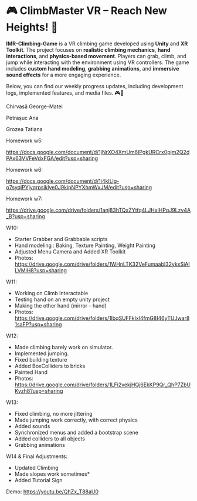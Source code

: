 # 🎮 ClimbMaster VR – Reach New Heights! 🚀

**IMR-Climbing-Game** is a VR climbing game developed using **Unity** and **XR Toolkit**. The project focuses on **realistic climbing mechanics**, **hand interactions**, and **physics-based movement**. Players can grab, climb, and jump while interacting with the environment using VR controllers. The game includes **custom hand modeling**, **grabbing animations**, and **immersive sound effects** for a more engaging experience.  

Below, you can find our weekly progress updates, including development logs, implemented features, and media files. 🎮🔧  


Chirvasă George-Matei

Petrașuc Ana

Grozea Tatiana

Homework w5:

https://docs.google.com/document/d/1jNrXO4XmUm6IPgkURCrx0pjm2Q2dPAx63VVFeVdxFGA/edit?usp=sharing

Homework w6:

https://docs.google.com/document/d/1i4kILlg-o7syqlPYjyqrpsiklye0J9kipNPYXhmWxJM/edit?usp=sharing

Homework w7:

https://drive.google.com/drive/folders/1anj83hTQxZYtfq4LJHxIHPqJ9Lzv4A_B?usp=sharing


W10:

* Starter Grabber and Grabbable scripts
* Hand modeling : Baking, Texture Painting, Weight Painting
* Adjusted Menu Camera and Added XR Toolkit
* Photos: https://drive.google.com/drive/folders/1WHnLTK32VeFumaabI32ykxSiAILVMiH8?usp=sharing


W11:

* Working on Climb Interactable
* Testing hand on an empty unity project
* Making the other hand (mirror - hand)
* Photos: https://drive.google.com/drive/folders/1lbqSUFFklxl4fmG8I46yTUJwar81saFP?usp=sharing

W12:

* Made climbing barely work on simulator.
* Implemented jumping.
* Fixed building texture
* Added BoxColliders to bricks
* Painted Hand
* Photos: https://drive.google.com/drive/folders/1LFi2vekjHQj6EkKP9Qr_QhP7ZbUKvzh8?usp=sharing

W13:

* Fixed climbing, no more jittering
* Made jumping work correctly, with correct physics
* Added sounds
* Synchronized menus and added a bootstrap scene
* Added colliders to all objects
* Grabbing animations

W14 & Final Adjustments:

* Updated Climbing
* Made slopes work sometimes*
* Added Tutorial Sign


Demo: https://youtu.be/QhZx_T88aU0

